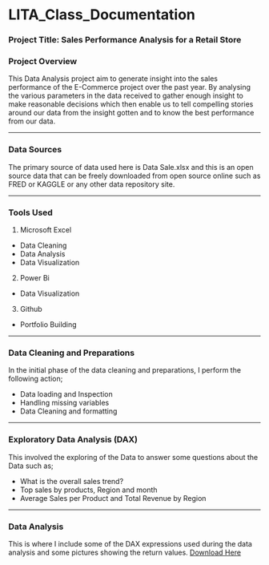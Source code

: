 # LITA_Class_Documentation

### Project Title: Sales Performance Analysis for a Retail Store
### Project Overview
This Data Analysis project aim to generate insight into the sales performance of the E-Commerce project over the past year.
By analysing the various parameters in the data received to gather enough insight to make reasonable decisions which then 
enable us to tell compelling stories around our data from the insight gotten and to know the best performance from our data.

---
### Data Sources
The primary source of data used here is Data Sale.xlsx and this is an open source data that can be freely downloaded from open source
online such as FRED or KAGGLE or any other data repository site.

---
### Tools Used
 1. Microsoft Excel
 - Data Cleaning
 - Data Analysis
 - Data Visualization
 2. Power Bi
 - Data Visualization
 3. Github
 - Portfolio Building
   
---
### Data Cleaning and Preparations
In the initial phase of the data cleaning and preparations, I perform the following action;
 - Data loading and Inspection
 - Handling missing variables
 - Data Cleaning and formatting
   
---
### Exploratory Data Analysis (DAX)
This involved the exploring of the Data to answer some questions about the Data such as;
 - What is the overall sales trend?
 - Top sales by products, Region and month
 - Average Sales per Product and Total Revenue by Region
   
---
### Data Analysis
This is where I include some of the DAX expressions used during the data analysis and some pictures showing the return values.
[Download Here](https://github.com/user-attachments/assets/679368a7-78e6-46c0-9337-1dca11723faa)


















